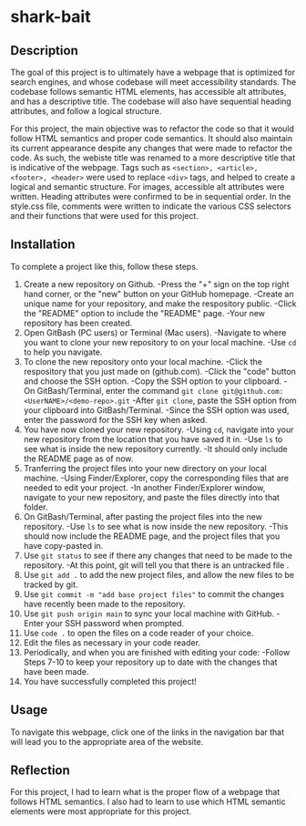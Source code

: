 # shark-bait

## Description

The goal of this project is to ultimately have a webpage that is optimized for search engines, and whose codebase will meet accessibility standards. The codebase follows semantic HTML elements, has accessible alt attributes, and has a descriptive title. The codebase will also have sequential heading attributes, and follow a logical structure. 

For this project, the main objective was to refactor the code so that it would follow HTML semantics and proper code semantics. It should also maintain its current appearance despite any changes that were made to refactor the code. As such, the webiste title was renamed to a more descriptive title that is indicative of the webpage. Tags such as `<section>, <article>, <footer>, <header>` were used to replace `<div>` tags, and helped to create a logical and semantic structure. For images, accessible alt attributes were written. Heading attributes were confirmed to be in sequential order. In the style.css file, comments were written to indicate the various CSS selectors and their functions that were used for this project. 

## Installation

To complete a project like this, follow these steps. 

1. Create a new repository on Github. 
    -Press the "+" sign on the top right hand corner, or the "new" button on your GitHub homepage. 
    -Create an unique name for your repository, and make the respository public. 
    -Click the "README" option to include the "README" page. 
    -Your new repository has been created.
2. Open GitBash (PC users) or Terminal (Mac users).
    -Navigate to where you want to clone your new repository to on your local machine. 
        -Use `cd` to help you navigate. 
3. To clone the new repository onto your local machine. 
    -Click the respository that you just made on (github.com).
    -Click the "code" button and choose the SSH option. 
    -Copy the SSH option to your clipboard. 
    -On GitBash/Terminal, enter the command `git clone git@github.com:<UserNAME>/<demo-repo>.git`
        -After `git clone`, paste the SSH option from your clipboard into GitBash/Terminal.
        -Since the SSH option was used, enter the password for the SSH key when asked. 
4. You have now cloned your new repository.
    -Using `cd`, navigate into your new repository from the location that you have saved it in. 
    -Use `ls` to see what is inside the new repository currently. 
        -It should only include the README page as of now.
5. Tranferring the project files into your new directory on your local machine. 
    -Using Finder/Explorer, copy the corresponding files that are needed to edit your project. 
    -In another Finder/Explorer window, navigate to your new repository, and paste the files directly into that folder. 
6. On GitBash/Terminal, after pasting the project files into the new repository. 
    -Use `ls` to see what is now inside the new repository.
        -This should now include the README page, and the project files that you have copy-pasted in. 
7. Use `git status` to see if there any changes that need to be made to the repository. 
    -At this point, git will tell you that there is an untracked file .
8. Use `git add .` to add the new project files, and allow the new files to be tracked by git.
9. Use `git commit -m "add base project files"` to commit the changes have recently been made to the repository. 
10. Use `git push origin main` to sync your local machine with GitHub. 
    -Enter your SSH password when prompted. 
11. Use `code .` to open the files on a code reader of your choice.
12. Edit the files as necessary in your code reader. 
13. Periodically, and when you are finished with editing your code: 
    -Follow Steps 7-10 to keep your repository up to date with the changes that have been made. 
14. You have successfully completed this project!

## Usage

To navigate this webpage, click one of the links in the navigation bar that will lead you to the appropriate area of the website.

## Reflection

For this project, I had to learn what is the proper flow of a webpage that follows HTML semantics. I also had to learn to use which HTML semantic elements were most appropriate for this project.